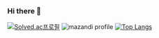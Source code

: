 ### Hi there 👋
[![Solved.ac프로필](http://mazassumnida.wtf/api/v2/generate_badge?boj=twkim8548)](https://solved.ac/twkim8548)
![mazandi profile](http://mazandi.herokuapp.com/api?handle={twkim8548}&theme=dark)
[![Top Langs](https://github-readme-stats.vercel.app/api/top-langs/?username=twkim8548)](https://github.com/twkim8548/github-readme-stats)
<!--
**twkim8548/twkim8548** is a ✨ _special_ ✨ repository because its `README.md` (this file) appears on your GitHub profile.

Here are some ideas to get you started:

- 🔭 I’m currently working on ...
- 🌱 I’m currently learning ...
- 👯 I’m looking to collaborate on ...
- 🤔 I’m looking for help with ...
- 💬 Ask me about ...
- 📫 How to reach me: ...
- 😄 Pronouns: ...
- ⚡ Fun fact: ...
-->
